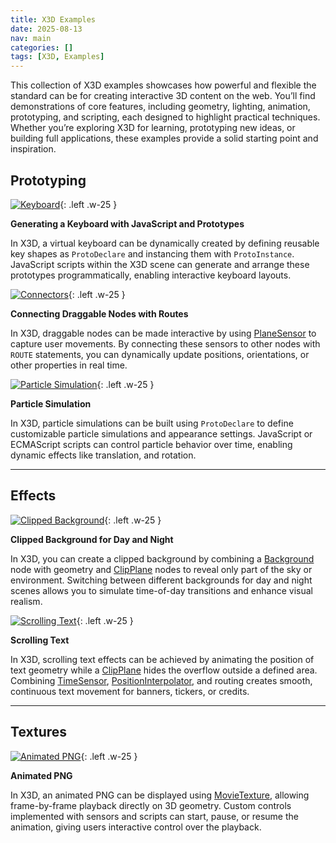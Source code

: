 ```yaml
---
title: X3D Examples
date: 2025-08-13
nav: main
categories: []
tags: [X3D, Examples]
---
```


This collection of X3D examples showcases how powerful and flexible the standard can be for creating interactive 3D content on the web. You’ll find demonstrations of core features, including geometry, lighting, animation, prototyping, and scripting, each designed to highlight practical techniques. Whether you’re exploring X3D for learning, prototyping new ideas, or building full applications, these examples provide a solid starting point and inspiration.

## Prototyping

[![Keyboard](https://create3000.github.io/media/x_ite/examples/kbrd/screenshot.png)](/x_ite/playground/?url=https://create3000.github.io/media/x_ite/examples/kbrd/kbrd.x3d){: .left .w-25 }

**Generating a Keyboard with JavaScript and Prototypes**

In X3D, a virtual keyboard can be dynamically created by defining reusable key shapes as `ProtoDeclare` and instancing them with `ProtoInstance`. JavaScript scripts within the X3D scene can generate and arrange these prototypes programmatically, enabling interactive keyboard layouts.

[![Connectors](https://create3000.github.io/media/x_ite/examples/connectors/screenshot.png)](/x_ite/playground/?url=https://create3000.github.io/media/x_ite/examples/connectors/connectors.x3d){: .left .w-25 }

**Connecting Draggable Nodes with Routes**

In X3D, draggable nodes can be made interactive by using [PlaneSensor](/x_ite/components/pointingdevicesensor/planesensor/) to capture user movements. By connecting these sensors to other nodes with `ROUTE` statements, you can dynamically update positions, orientations, or other properties in real time.

[![Particle Simulation](https://create3000.github.io/media/x_ite/examples/particle-simulation/screenshot.png)](/x_ite/playground/?url=https://create3000.github.io/media/x_ite/examples/particle-simulation/particle-simulation.x3d){: .left .w-25 }

**Particle Simulation**

In X3D, particle simulations can be built using `ProtoDeclare` to define customizable particle simulations and appearance settings. JavaScript or ECMAScript scripts can control particle behavior over time, enabling dynamic effects like translation, and rotation.

---

## Effects

[![Clipped Background](https://create3000.github.io/media/x_ite/examples/clipped-background/screenshot.png)](/x_ite/playground/?url=https://create3000.github.io/media/x_ite/examples/clipped-background/clipped-background.x3d){: .left .w-25 }

**Clipped Background for Day and Night**

In X3D, you can create a clipped background by combining a [Background](/x_ite/components/environmentaleffects/background/) node with geometry and [ClipPlane](/x_ite/components/rendering/clipplane/) nodes to reveal only part of the sky or environment. Switching between different backgrounds for day and night scenes allows you to simulate time-of-day transitions and enhance visual realism.

[![Scrolling Text](https://create3000.github.io/media/x_ite/examples/scrolling-text/screenshot.png)](/x_ite/playground/?url=https://create3000.github.io/media/x_ite/examples/scrolling-text/scrolling-text.x3d){: .left .w-25 }

**Scrolling Text**

In X3D, scrolling text effects can be achieved by animating the position of text geometry while a [ClipPlane](/x_ite/components/rendering/clipplane/) hides the overflow outside a defined area. Combining [TimeSensor](/x_ite/components/time/timesensor/), [PositionInterpolator](/x_ite/components/interpolation/positioninterpolator/), and routing creates smooth, continuous text movement for banners, tickers, or credits.

---

## Textures

[![Animated PNG](https://create3000.github.io/media/x_ite/examples/animated-png/screenshot.png)](/x_ite/playground/?url=https://create3000.github.io/media/x_ite/examples/animated-png/animated-png.x3d){: .left .w-25 }

**Animated PNG**

In X3D, an animated PNG can be displayed using [MovieTexture](/x_ite/components/texturing/movietexture/), allowing frame-by-frame playback directly on 3D geometry. Custom controls implemented with sensors and scripts can start, pause, or resume the animation, giving users interactive control over the playback.
